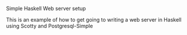 Simple Haskell Web server setup

This is an example of how to get going to writing a web server in Haskell using
Scotty and Postgresql-Simple
